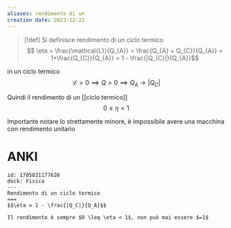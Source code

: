```yaml
---
aliases: rendimento di un 
creation date: 2023-12-22
---
```


>[!def]
>Si definisce rendimento di un ciclo termico
>$$ \eta = \frac{\mathcal{L}}{Q_{A}} = \frac{Q_{A} + Q_{C}}{Q_{A}} = 1+\frac{Q_{C}}{Q_{A}} = 1 - \frac{|Q_{C}|}{Q_{A}}$$

in un ciclo termico
$$ \mathcal{L} > 0 \implies Q>0 \implies Q_{A} \to |Q_{C}| $$

Quindi il rendimento di un [[ciclo termico]]
$$ 0 \leq \eta < 1 $$

Importante notare lo strettamente minore, è impossibile avere una macchina con rendimento unitario

# ANKI

```anki
id: 1705831177626
deck: Fisica
---
Rendimento di un ciclo termico
===
$$\eta = 1 - \frac{|Q_C|}{Q_A}$$

Il rendimento è sempre $0 \leq \eta < 1$, non può mai essere $=1$
```
